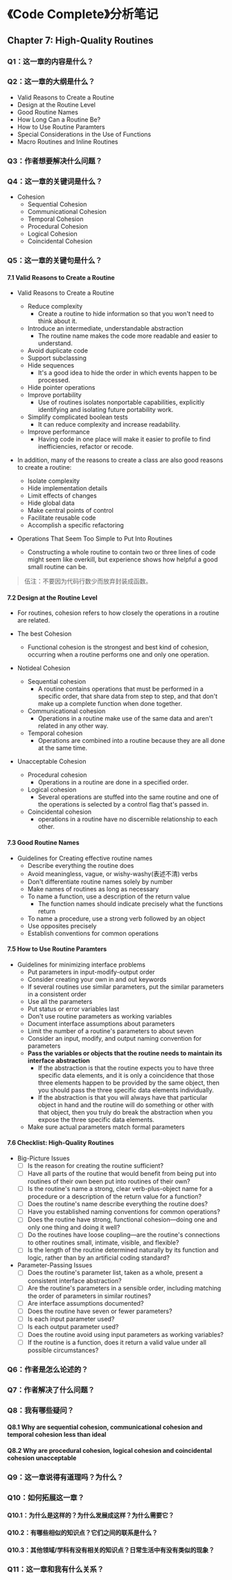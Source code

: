 # 《Code Complete》分析笔记

## Chapter 7: High-Quality Routines

### Q1：这一章的内容是什么？

### Q2：这一章的大纲是什么？

- Valid Reasons to Create a Routine
- Design at the Routine Level
- Good Routine Names
- How Long Can a Routine Be?
- How to Use Routine Paramters
- Special Considerations in the Use of Functions
- Macro Routines and Inline Routines

### Q3：作者想要解决什么问题？

### Q4：这一章的关键词是什么？

- Cohesion
  - Sequential Cohesion
  - Communicational Cohesion
  - Temporal Cohesion
  - Procedural Cohesion
  - Logical Cohesion
  - Coincidental Cohesion

### Q5：这一章的关键句是什么？

#### 7.1 Valid Reasons to Create a Routine

- Valid Reasons to Create a Routine
  - Reduce complexity
    - Create a routine to hide information so that you won't need to think about it.
  - Introduce an intermediate, understandable abstraction
    - The routine name makes the code more readable and easier to understand.
  - Avoid duplicate code
  - Support subclassing
  - Hide sequences
    - It's a good idea to hide the order in which events happen to be processed.
  - Hide pointer operations
  - Improve portability
    - Use of routines isolates nonportable capabilities, explicitly identifying and isolating future portability work.
  - Simplify complicated boolean tests
    - It can reduce complexity and increase readability.
  - Improve performance
    - Having code in one place will make it easier to profile to find inefficiencies, refactor or recode.

- In addition, many of the reasons to create a class are also good reasons to create a routine:
  - Isolate complexity
  - Hide implementation details
  - Limit effects of changes
  - Hide global data
  - Make central points of control
  - Facilitate reusable code
  - Accomplish a specific refactoring

- Operations That Seem Too Simple to Put Into Routines
  - Constructing a whole routine to contain two or three lines of code might seem like overkill,
    but experience shows how helpful a good small routine can be.

> 伍注：不要因为代码行数少而放弃封装成函数。

#### 7.2 Design at the Routine Level

- For routines, cohesion refers to how closely the operations in a routine are related.

- The best Cohesion
  - Functional cohesion is the strongest and best kind of cohesion, occurring when a routine performs one and only one operation.

- Notideal Cohesion
  - Sequential cohesion
    - A routine contains operations that must be performed in a specific order, that share data from step to step,
      and that don't make up a complete function when done together.
  - Communicational cohesion
    - Operations in a routine make use of the same data and aren't related in any other way.
  - Temporal cohesion
    - Operations are combined into a routine because they are all done at the same time.

- Unacceptable Cohesion
  - Procedural cohesion
    - Operations in a routine are done in a specified order.
  - Logical cohesion
    - Several operations are stuffed into the same routine and one of the operations is selected by a control flag that's passed in.
  - Coincidental cohesion
    - operations in a routine have no discernible relationship to each other.

#### 7.3 Good Routine Names

- Guidelines for Creating effective routine names
  - Describe everything the routine does
  - Avoid meaningless, vague, or wishy-washy(表述不清) verbs
  - Don't differentiate routine names solely by number
  - Make names of routines as long as necessary
  - To name a function, use a description of the return value
    - The function names should indicate precisely what the functions return
  - To name a procedure, use a strong verb followed by an object
  - Use opposites precisely
  - Establish conventions for common operations

#### 7.5 How to Use Routine Paramters

- Guidelines for minimizing interface problems
  - Put parameters in input-modify-output order
  - Consider creating your own in and out keywords
  - If several routines use similar parameters, put the similar parameters in a consistent order
  - Use all the parameters
  - Put status or error variables last
  - Don't use routine parameters as working variables
  - Document interface assumptions about parameters
  - Limit the number of a routine's parameters to about seven
  - Consider an input, modify, and output naming convention for parameters
  - **Pass the variables or objects that the routine needs to maintain its interface abstraction**
    - If the abstraction is that the routine expects you to have three specific data elements,
      and it is only a coincidence that those three elements happen to be provided by the same object,
      then you should pass the three specific data elements individually.
    - If the abstraction is that you will always have that particular object in hand and the routine will do something or other with that object,
      then you truly do break the abstraction when you expose the three specific data elements.
  - Make sure actual parameters match formal parameters

#### 7.6 Checklist: High-Quality Routines

- Big-Picture Issues
  - [ ] Is the reason for creating the routine sufficient?
  - [ ] Have all parts of the routine that would benefit from being put into routines of their own been put into routines of their own?
  - [ ] Is the routine's name a strong, clear verb-plus-object name for a procedure or a description of the return value for a function?
  - [ ] Does the routine's name describe everything the routine does?
  - [ ] Have you established naming conventions for common operations?
  - [ ] Does the routine have strong, functional cohesion—doing one and only one thing and doing it well?
  - [ ] Do the routines have loose coupling—are the routine's connections to other routines small, intimate, visible, and flexible?
  - [ ] Is the length of the routine determined naturally by its function and logic, rather than by an artificial coding standard?

- Parameter-Passing Issues
  - [ ] Does the routine's parameter list, taken as a whole, present a consistent interface abstraction?
  - [ ] Are the routine's parameters in a sensible order, including matching the order of parameters in similar routines?
  - [ ] Are interface assumptions documented?
  - [ ] Does the routine have seven or fewer parameters?
  - [ ] Is each input parameter used?
  - [ ] Is each output parameter used?
  - [ ] Does the routine avoid using input parameters as working variables?
  - [ ] If the routine is a function, does it return a valid value under all possible circumstances?

### Q6：作者是怎么论述的？

### Q7：作者解决了什么问题？

### Q8：我有哪些疑问？

#### Q8.1 Why are sequential cohesion, communicational cohesion and temporal cohesion less than ideal

#### Q8.2 Why are procedural cohesion, logical cohesion and coincidental cohesion unacceptable

### Q9：这一章说得有道理吗？为什么？

### Q10：如何拓展这一章？

#### Q10.1：为什么是这样的？为什么发展成这样？为什么需要它？

#### Q10.2：有哪些相似的知识点？它们之间的联系是什么？

#### Q10.3：其他领域/学科有没有相关的知识点？日常生活中有没有类似的现象？

### Q11：这一章和我有什么关系？
